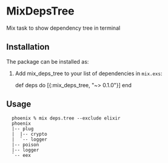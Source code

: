 # MixDepsTree

Mix task to show dependency tree in terminal

## Installation

The package can be installed as:

  1. Add mix_deps_tree to your list of dependencies in `mix.exs`:

        def deps do
          [{:mix_deps_tree, "~> 0.1.0"}]
        end

## Usage

```
  phoenix % mix deps.tree --exclude elixir
  phoenix
  |-- plug
  |  |-- crypto
  |  `-- logger
  |-- poison
  |-- logger
  `-- eex
```
